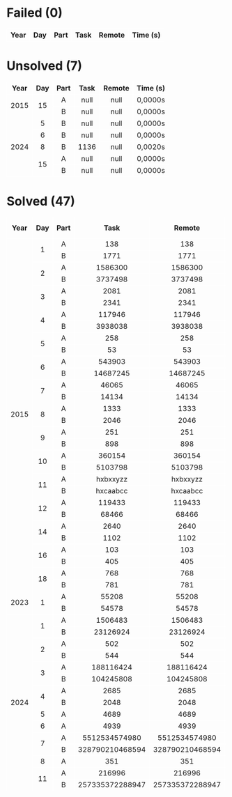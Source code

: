 <html>
    <head>
        <style>
            th, td {border: 1px solid white; border-collapse: collapse; text-align: center;}
        </style>
    </head>
    <body>
        <h1>
            Failed (0)
        </h1>
        <table>
            <thead>
                <th>
                    Year
                </th>
                <th>
                    Day
                </th>
                <th>
                    Part
                </th>
                <th>
                    Task
                </th>
                <th>
                    Remote
                </th>
                <th>
                    Time (s)
                </th>
            </thead>
            <tbody>
            </tbody>
        </table>
    </body>
</html>

<html>
    <head>
        <style>
            th, td {border: 1px solid white; border-collapse: collapse; text-align: center;}
        </style>
    </head>
    <body>
        <h1>
            Unsolved (7)
        </h1>
        <table>
            <thead>
                <th>
                    Year
                </th>
                <th>
                    Day
                </th>
                <th>
                    Part
                </th>
                <th>
                    Task
                </th>
                <th>
                    Remote
                </th>
                <th>
                    Time (s)
                </th>
            </thead>
            <tbody>
                <tr>
                    <td rowspan="2">
                        2015
                    </td>
                    <td rowspan="2">
                        15
                    </td>
                    <td>
                        A
                    </td>
                    <td>
                        null
                    </td>
                    <td>
                        null
                    </td>
                    <td>
                        0,0000s
                    </td>
                </tr>
                <tr>
                    <td>
                        B
                    </td>
                    <td>
                        null
                    </td>
                    <td>
                        null
                    </td>
                    <td>
                        0,0000s
                    </td>
                </tr>
                <tr>
                    <td rowspan="5">
                        2024
                    </td>
                    <td rowspan="1">
                        5
                    </td>
                    <td>
                        B
                    </td>
                    <td>
                        null
                    </td>
                    <td>
                        null
                    </td>
                    <td>
                        0,0000s
                    </td>
                </tr>
                <tr>
                    <td rowspan="1">
                        6
                    </td>
                    <td>
                        B
                    </td>
                    <td>
                        null
                    </td>
                    <td>
                        null
                    </td>
                    <td>
                        0,0000s
                    </td>
                </tr>
                <tr>
                    <td rowspan="1">
                        8
                    </td>
                    <td>
                        B
                    </td>
                    <td>
                        1136
                    </td>
                    <td>
                        null
                    </td>
                    <td>
                        0,0020s
                    </td>
                </tr>
                <tr>
                    <td rowspan="2">
                        15
                    </td>
                    <td>
                        A
                    </td>
                    <td>
                        null
                    </td>
                    <td>
                        null
                    </td>
                    <td>
                        0,0000s
                    </td>
                </tr>
                <tr>
                    <td>
                        B
                    </td>
                    <td>
                        null
                    </td>
                    <td>
                        null
                    </td>
                    <td>
                        0,0000s
                    </td>
                </tr>
            </tbody>
        </table>
    </body>
</html>

<html>
    <head>
        <style>
            th, td {border: 1px solid white; border-collapse: collapse; text-align: center;}
        </style>
    </head>
    <body>
        <h1>
            Solved (47)
        </h1>
        <table>
            <thead>
                <th>
                    Year
                </th>
                <th>
                    Day
                </th>
                <th>
                    Part
                </th>
                <th>
                    Task
                </th>
                <th>
                    Remote
                </th>
                <th>
                    Time (s)
                </th>
            </thead>
            <tbody>
                <tr>
                    <td rowspan="30">
                        2015
                    </td>
                    <td rowspan="2">
                        1
                    </td>
                    <td>
                        A
                    </td>
                    <td>
                        138
                    </td>
                    <td>
                        138
                    </td>
                    <td>
                        0,0002s
                    </td>
                </tr>
                <tr>
                    <td>
                        B
                    </td>
                    <td>
                        1771
                    </td>
                    <td>
                        1771
                    </td>
                    <td>
                        0,0001s
                    </td>
                </tr>
                <tr>
                    <td rowspan="2">
                        2
                    </td>
                    <td>
                        A
                    </td>
                    <td>
                        1586300
                    </td>
                    <td>
                        1586300
                    </td>
                    <td>
                        0,0002s
                    </td>
                </tr>
                <tr>
                    <td>
                        B
                    </td>
                    <td>
                        3737498
                    </td>
                    <td>
                        3737498
                    </td>
                    <td>
                        0,0088s
                    </td>
                </tr>
                <tr>
                    <td rowspan="2">
                        3
                    </td>
                    <td>
                        A
                    </td>
                    <td>
                        2081
                    </td>
                    <td>
                        2081
                    </td>
                    <td>
                        0,0051s
                    </td>
                </tr>
                <tr>
                    <td>
                        B
                    </td>
                    <td>
                        2341
                    </td>
                    <td>
                        2341
                    </td>
                    <td>
                        0,0054s
                    </td>
                </tr>
                <tr>
                    <td rowspan="2">
                        4
                    </td>
                    <td>
                        A
                    </td>
                    <td>
                        117946
                    </td>
                    <td>
                        117946
                    </td>
                    <td>
                        0,1872s
                    </td>
                </tr>
                <tr>
                    <td>
                        B
                    </td>
                    <td>
                        3938038
                    </td>
                    <td>
                        3938038
                    </td>
                    <td>
                        0,9859s
                    </td>
                </tr>
                <tr>
                    <td rowspan="2">
                        5
                    </td>
                    <td>
                        A
                    </td>
                    <td>
                        258
                    </td>
                    <td>
                        258
                    </td>
                    <td>
                        0,0117s
                    </td>
                </tr>
                <tr>
                    <td>
                        B
                    </td>
                    <td>
                        53
                    </td>
                    <td>
                        53
                    </td>
                    <td>
                        0,0114s
                    </td>
                </tr>
                <tr>
                    <td rowspan="2">
                        6
                    </td>
                    <td>
                        A
                    </td>
                    <td>
                        543903
                    </td>
                    <td>
                        543903
                    </td>
                    <td>
                        0,0577s
                    </td>
                </tr>
                <tr>
                    <td>
                        B
                    </td>
                    <td>
                        14687245
                    </td>
                    <td>
                        14687245
                    </td>
                    <td>
                        0,0563s
                    </td>
                </tr>
                <tr>
                    <td rowspan="2">
                        7
                    </td>
                    <td>
                        A
                    </td>
                    <td>
                        46065
                    </td>
                    <td>
                        46065
                    </td>
                    <td>
                        0,0120s
                    </td>
                </tr>
                <tr>
                    <td>
                        B
                    </td>
                    <td>
                        14134
                    </td>
                    <td>
                        14134
                    </td>
                    <td>
                        0,0030s
                    </td>
                </tr>
                <tr>
                    <td rowspan="2">
                        8
                    </td>
                    <td>
                        A
                    </td>
                    <td>
                        1333
                    </td>
                    <td>
                        1333
                    </td>
                    <td>
                        0,0232s
                    </td>
                </tr>
                <tr>
                    <td>
                        B
                    </td>
                    <td>
                        2046
                    </td>
                    <td>
                        2046
                    </td>
                    <td>
                        0,0040s
                    </td>
                </tr>
                <tr>
                    <td rowspan="2">
                        9
                    </td>
                    <td>
                        A
                    </td>
                    <td>
                        251
                    </td>
                    <td>
                        251
                    </td>
                    <td>
                        7,2413s
                    </td>
                </tr>
                <tr>
                    <td>
                        B
                    </td>
                    <td>
                        898
                    </td>
                    <td>
                        898
                    </td>
                    <td>
                        6,8230s
                    </td>
                </tr>
                <tr>
                    <td rowspan="2">
                        10
                    </td>
                    <td>
                        A
                    </td>
                    <td>
                        360154
                    </td>
                    <td>
                        360154
                    </td>
                    <td>
                        0,0508s
                    </td>
                </tr>
                <tr>
                    <td>
                        B
                    </td>
                    <td>
                        5103798
                    </td>
                    <td>
                        5103798
                    </td>
                    <td>
                        0,1589s
                    </td>
                </tr>
                <tr>
                    <td rowspan="2">
                        11
                    </td>
                    <td>
                        A
                    </td>
                    <td>
                        hxbxxyzz
                    </td>
                    <td>
                        hxbxxyzz
                    </td>
                    <td>
                        0,0134s
                    </td>
                </tr>
                <tr>
                    <td>
                        B
                    </td>
                    <td>
                        hxcaabcc
                    </td>
                    <td>
                        hxcaabcc
                    </td>
                    <td>
                        0,2627s
                    </td>
                </tr>
                <tr>
                    <td rowspan="2">
                        12
                    </td>
                    <td>
                        A
                    </td>
                    <td>
                        119433
                    </td>
                    <td>
                        119433
                    </td>
                    <td>
                        0,0057s
                    </td>
                </tr>
                <tr>
                    <td>
                        B
                    </td>
                    <td>
                        68466
                    </td>
                    <td>
                        68466
                    </td>
                    <td>
                        0,0179s
                    </td>
                </tr>
                <tr>
                    <td rowspan="2">
                        14
                    </td>
                    <td>
                        A
                    </td>
                    <td>
                        2640
                    </td>
                    <td>
                        2640
                    </td>
                    <td>
                        0,0394s
                    </td>
                </tr>
                <tr>
                    <td>
                        B
                    </td>
                    <td>
                        1102
                    </td>
                    <td>
                        1102
                    </td>
                    <td>
                        0,0073s
                    </td>
                </tr>
                <tr>
                    <td rowspan="2">
                        16
                    </td>
                    <td>
                        A
                    </td>
                    <td>
                        103
                    </td>
                    <td>
                        103
                    </td>
                    <td>
                        0,0050s
                    </td>
                </tr>
                <tr>
                    <td>
                        B
                    </td>
                    <td>
                        405
                    </td>
                    <td>
                        405
                    </td>
                    <td>
                        0,0055s
                    </td>
                </tr>
                <tr>
                    <td rowspan="2">
                        18
                    </td>
                    <td>
                        A
                    </td>
                    <td>
                        768
                    </td>
                    <td>
                        768
                    </td>
                    <td>
                        0,1510s
                    </td>
                </tr>
                <tr>
                    <td>
                        B
                    </td>
                    <td>
                        781
                    </td>
                    <td>
                        781
                    </td>
                    <td>
                        0,1277s
                    </td>
                </tr>
                <tr>
                    <td rowspan="2">
                        2023
                    </td>
                    <td rowspan="2">
                        1
                    </td>
                    <td>
                        A
                    </td>
                    <td>
                        55208
                    </td>
                    <td>
                        55208
                    </td>
                    <td>
                        0,0017s
                    </td>
                </tr>
                <tr>
                    <td>
                        B
                    </td>
                    <td>
                        54578
                    </td>
                    <td>
                        54578
                    </td>
                    <td>
                        0,0092s
                    </td>
                </tr>
                <tr>
                    <td rowspan="15">
                        2024
                    </td>
                    <td rowspan="2">
                        1
                    </td>
                    <td>
                        A
                    </td>
                    <td>
                        1506483
                    </td>
                    <td>
                        1506483
                    </td>
                    <td>
                        0,0006s
                    </td>
                </tr>
                <tr>
                    <td>
                        B
                    </td>
                    <td>
                        23126924
                    </td>
                    <td>
                        23126924
                    </td>
                    <td>
                        0,0183s
                    </td>
                </tr>
                <tr>
                    <td rowspan="2">
                        2
                    </td>
                    <td>
                        A
                    </td>
                    <td>
                        502
                    </td>
                    <td>
                        502
                    </td>
                    <td>
                        0,0045s
                    </td>
                </tr>
                <tr>
                    <td>
                        B
                    </td>
                    <td>
                        544
                    </td>
                    <td>
                        544
                    </td>
                    <td>
                        0,0043s
                    </td>
                </tr>
                <tr>
                    <td rowspan="2">
                        3
                    </td>
                    <td>
                        A
                    </td>
                    <td>
                        188116424
                    </td>
                    <td>
                        188116424
                    </td>
                    <td>
                        0,0033s
                    </td>
                </tr>
                <tr>
                    <td>
                        B
                    </td>
                    <td>
                        104245808
                    </td>
                    <td>
                        104245808
                    </td>
                    <td>
                        0,0040s
                    </td>
                </tr>
                <tr>
                    <td rowspan="2">
                        4
                    </td>
                    <td>
                        A
                    </td>
                    <td>
                        2685
                    </td>
                    <td>
                        2685
                    </td>
                    <td>
                        0,0247s
                    </td>
                </tr>
                <tr>
                    <td>
                        B
                    </td>
                    <td>
                        2048
                    </td>
                    <td>
                        2048
                    </td>
                    <td>
                        0,0123s
                    </td>
                </tr>
                <tr>
                    <td rowspan="1">
                        5
                    </td>
                    <td>
                        A
                    </td>
                    <td>
                        4689
                    </td>
                    <td>
                        4689
                    </td>
                    <td>
                        0,0021s
                    </td>
                </tr>
                <tr>
                    <td rowspan="1">
                        6
                    </td>
                    <td>
                        A
                    </td>
                    <td>
                        4939
                    </td>
                    <td>
                        4939
                    </td>
                    <td>
                        0,0030s
                    </td>
                </tr>
                <tr>
                    <td rowspan="2">
                        7
                    </td>
                    <td>
                        A
                    </td>
                    <td>
                        5512534574980
                    </td>
                    <td>
                        5512534574980
                    </td>
                    <td>
                        0,0464s
                    </td>
                </tr>
                <tr>
                    <td>
                        B
                    </td>
                    <td>
                        328790210468594
                    </td>
                    <td>
                        328790210468594
                    </td>
                    <td>
                        2,2460s
                    </td>
                </tr>
                <tr>
                    <td rowspan="1">
                        8
                    </td>
                    <td>
                        A
                    </td>
                    <td>
                        351
                    </td>
                    <td>
                        351
                    </td>
                    <td>
                        0,0007s
                    </td>
                </tr>
                <tr>
                    <td rowspan="2">
                        11
                    </td>
                    <td>
                        A
                    </td>
                    <td>
                        216996
                    </td>
                    <td>
                        216996
                    </td>
                    <td>
                        0,0040s
                    </td>
                </tr>
                <tr>
                    <td>
                        B
                    </td>
                    <td>
                        257335372288947
                    </td>
                    <td>
                        257335372288947
                    </td>
                    <td>
                        0,1029s
                    </td>
                </tr>
            </tbody>
        </table>
    </body>
</html>

